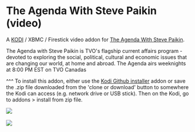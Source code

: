 The Agenda With Steve Paikin (video)
=============================

A <a href="www.kodi.tv">KODI</a> / XBMC / Firestick video addon for <a href="http://www.tvo.org/theagenda">The Agenda With Steve Paikin</a>.<br>

The Agenda with Steve Paikin is TVO's flagship current affairs program - devoted to exploring the social, political, cultural and economic issues that are changing our world, at home and abroad. The Agenda airs weeknights at 8:00 PM EST on TVO Canadas<br>

^^^ To install this addon, either use the <a href="https://www.tvaddons.co/github-browser-kodi/">Kodi Github installer</a> addon or save the .zip file downloaded from the 'clone or download' button to somewhere the Kodi can access (e.g. network drive or USB stick). Then on the Kodi, go to addons > install from zip file.<br>

<img src="http://podcasts.tvo.org/theagenda/images/agenda_1400_201602.jpg">
<br><a href="http://www.kodi.tv"><br>
<img src="https://kodi.tv/sites/default/files/page/field_image/about--devices.jpg">
